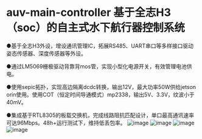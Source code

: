# auv-main-controller 基于全志H3（soc）的自主式水下航行器控制系统                 

●基于全志H3外设，增设通讯管理IC，拓展RS485、UART串口等多样接口驱动姿态传感器、深度传感器等外设。

●通过LM5069栅极驱动背靠背mos管，实现小型化电源开关，有效管理电池供电。

●使用sepic拓扑，实现高边隔离dcdc转换，输出12V，最大功率50W供给jetson orin使用。使用COT（恒定时间导通模式）mp2338，输出5V、3.3V，纹波小于40mV。

●集成基于RTL8305的板载交换机，完成线路阻抗匹配设计，单口最高通讯速率可达96Mbps。48h+运行测试下，维持低丢包率。
![image](https://github.com/user-attachments/assets/cf79f257-5242-446d-9f42-996bb6912718)
![image](https://github.com/user-attachments/assets/9adf3938-d3a0-457d-a849-cd9791d5828a)
![image](https://github.com/user-attachments/assets/e47c52e7-0fc5-43f0-b1fd-35470b47cdd3)
![image](https://github.com/user-attachments/assets/2e5afc1e-c2b1-40d1-94ea-80ee3a81890c)
